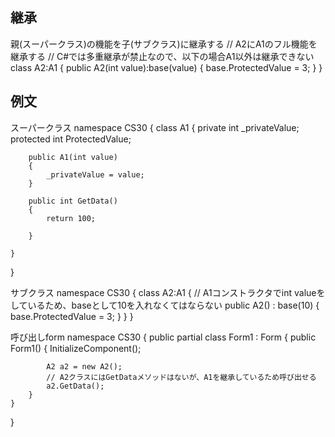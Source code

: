 ## 継承
親(スーパークラス)の機能を子(サブクラス)に継承する
// A2にA1のフル機能を継承する
// C#では多重継承が禁止なので、以下の場合A1以外は継承できない
class A2:A1
{
    public A2(int value):base(value)
    {
        base.ProtectedValue = 3;
    }
}

## 例文

スーパークラス
namespace CS30
{
    class A1
    {
        private int _privateValue;
        protected int ProtectedValue;
        
        public A1(int value)
        {
            _privateValue = value;
        }

        public int GetData()
        {
            return 100;

        }

    }
}

サブクラス
namespace CS30
{
    class A2:A1
    {
        // A1コンストラクタでint valueをしているため、baseとして10を入れなくてはならない
        public A2() : base(10)
        {
            base.ProtectedValue = 3;
        }
    }
}

呼び出しform
namespace CS30
{
    public partial class Form1 : Form
    {
        public Form1()
        {
            InitializeComponent();

            A2 a2 = new A2();
            // A2クラスにはGetDataメソッドはないが、A1を継承しているため呼び出せる
            a2.GetData();
        }
    }
}